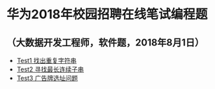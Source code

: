 # 华为2018年校园招聘在线笔试编程题
## （大数据开发工程师，软件题，2018年8月1日）
- [Test1 找出重复字符串](https://github.com/houwanle/Algorithms/blob/master/HuaWei20180801/Test1.java)
- [Test2 寻找最长连续子串](https://github.com/houwanle/Algorithms/blob/master/HuaWei20180801/Test2.java)
- [Test3 广告牌选址问题](https://github.com/houwanle/Algorithms/blob/master/HuaWei20180801/Test3.java)
